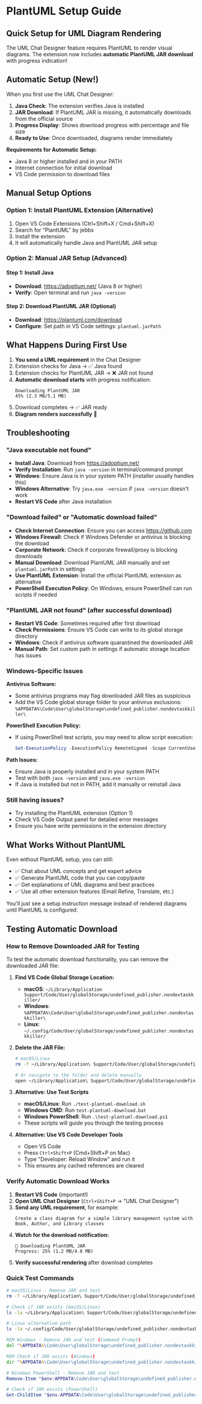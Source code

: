 # PlantUML Setup Guide

## Quick Setup for UML Diagram Rendering

The UML Chat Designer feature requires PlantUML to render visual diagrams. The extension now includes **automatic PlantUML JAR download** with progress indication!

## Automatic Setup (New!)

When you first use the UML Chat Designer:

1. **Java Check**: The extension verifies Java is installed
2. **JAR Download**: If PlantUML JAR is missing, it automatically downloads from the official source
3. **Progress Display**: Shows download progress with percentage and file size
4. **Ready to Use**: Once downloaded, diagrams render immediately

**Requirements for Automatic Setup:**
- Java 8 or higher installed and in your PATH
- Internet connection for initial download
- VS Code permission to download files

## Manual Setup Options

### Option 1: Install PlantUML Extension (Alternative)

1. Open VS Code Extensions (Ctrl+Shift+X / Cmd+Shift+X)
2. Search for "PlantUML" by jebbs
3. Install the extension
4. It will automatically handle Java and PlantUML JAR setup

### Option 2: Manual JAR Setup (Advanced)

#### Step 1: Install Java
- **Download**: https://adoptium.net/ (Java 8 or higher)
- **Verify**: Open terminal and run `java -version`

#### Step 2: Download PlantUML JAR (Optional)
- **Download**: https://plantuml.com/download
- **Configure**: Set path in VS Code settings: `plantuml.jarPath`

## What Happens During First Use

1. **You send a UML requirement** in the Chat Designer
2. Extension checks for Java → ✅ Java found
3. Extension checks for PlantUML JAR → ❌ JAR not found
4. **Automatic download starts** with progress notification:
   ```
   Downloading PlantUML JAR
   45% (2.3 MB/5.1 MB)
   ```
5. Download completes → ✅ JAR ready
6. **Diagram renders successfully** 🎉

## Troubleshooting

### "Java executable not found"
- **Install Java**: Download from https://adoptium.net/
- **Verify Installation**: Run `java -version` in terminal/command prompt
- **Windows**: Ensure Java is in your system PATH (installer usually handles this)
- **Windows Alternative**: Try `java.exe -version` if `java -version` doesn't work
- **Restart VS Code** after Java installation

### "Download failed" or "Automatic download failed"
- **Check Internet Connection**: Ensure you can access https://github.com
- **Windows Firewall**: Check if Windows Defender or antivirus is blocking the download
- **Corporate Network**: Check if corporate firewall/proxy is blocking downloads
- **Manual Download**: Download PlantUML JAR manually and set `plantuml.jarPath` in settings
- **Use PlantUML Extension**: Install the official PlantUML extension as alternative
- **PowerShell Execution Policy**: On Windows, ensure PowerShell can run scripts if needed

### "PlantUML JAR not found" (after successful download)
- **Restart VS Code**: Sometimes required after first download
- **Check Permissions**: Ensure VS Code can write to its global storage directory
- **Windows**: Check if antivirus software quarantined the downloaded JAR
- **Manual Path**: Set custom path in settings if automatic storage location has issues

### Windows-Specific Issues

**Antivirus Software:**
- Some antivirus programs may flag downloaded JAR files as suspicious
- Add the VS Code global storage folder to your antivirus exclusions:
  `%APPDATA%\Code\User\globalStorage\undefined_publisher.nondevtaskkiller\`

**PowerShell Execution Policy:**
- If using PowerShell test scripts, you may need to allow script execution:
  ```powershell
  Set-ExecutionPolicy -ExecutionPolicy RemoteSigned -Scope CurrentUser
  ```

**Path Issues:**
- Ensure Java is properly installed and in your system PATH
- Test with both `java -version` and `java.exe -version`
- If Java is installed but not in PATH, add it manually or reinstall Java

### Still having issues?
- Try installing the PlantUML extension (Option 1)
- Check VS Code Output panel for detailed error messages
- Ensure you have write permissions in the extension directory

## What Works Without PlantUML

Even without PlantUML setup, you can still:
- ✅ Chat about UML concepts and get expert advice
- ✅ Generate PlantUML code that you can copy/paste
- ✅ Get explanations of UML diagrams and best practices
- ✅ Use all other extension features (Email Refine, Translate, etc.)

You'll just see a setup instruction message instead of rendered diagrams until PlantUML is configured.

## Testing Automatic Download

### How to Remove Downloaded JAR for Testing

To test the automatic download functionality, you can remove the downloaded JAR file:

1. **Find VS Code Global Storage Location:**
   - **macOS**: `~/Library/Application Support/Code/User/globalStorage/undefined_publisher.nondevtaskkiller/`
   - **Windows**: `%APPDATA%\Code\User\globalStorage\undefined_publisher.nondevtaskkiller\`
   - **Linux**: `~/.config/Code/User/globalStorage/undefined_publisher.nondevtaskkiller/`

2. **Delete the JAR File:**
   ```bash
   # macOS/Linux
   rm -f ~/Library/Application\ Support/Code/User/globalStorage/undefined_publisher.nondevtaskkiller/plantuml.jar
   
   # Or navigate to the folder and delete manually
   open ~/Library/Application\ Support/Code/User/globalStorage/undefined_publisher.nondevtaskkiller/
   ```

3. **Alternative: Use Test Scripts**
   - **macOS/Linux**: Run `./test-plantuml-download.sh`
   - **Windows CMD**: Run `test-plantuml-download.bat`
   - **Windows PowerShell**: Run `.\test-plantuml-download.ps1`
   - These scripts will guide you through the testing process

4. **Alternative: Use VS Code Developer Tools**
   - Open VS Code
   - Press `Ctrl+Shift+P` (Cmd+Shift+P on Mac)
   - Type "Developer: Reload Window" and run it
   - This ensures any cached references are cleared

### Verify Automatic Download Works

1. **Restart VS Code** (important!)
2. **Open UML Chat Designer** (`Ctrl+Shift+P` → "UML Chat Designer")
3. **Send any UML requirement**, for example:
   ```
   Create a class diagram for a simple library management system with Book, Author, and Library classes
   ```
4. **Watch for the download notification:**
   ```
   🔄 Downloading PlantUML JAR
   Progress: 25% (1.2 MB/4.8 MB)
   ```
5. **Verify successful rendering** after download completes

### Quick Test Commands

```bash
# macOS/Linux - Remove JAR and test
rm -f ~/Library/Application\ Support/Code/User/globalStorage/undefined_publisher.nondevtaskkiller/plantuml.jar && echo "JAR removed, restart VS Code to test auto-download"

# Check if JAR exists (macOS/Linux)
ls -la ~/Library/Application\ Support/Code/User/globalStorage/undefined_publisher.nondevtaskkiller/

# Linux alternative path
ls -la ~/.config/Code/User/globalStorage/undefined_publisher.nondevtaskkiller/
```

```cmd
REM Windows - Remove JAR and test (Command Prompt)
del "%APPDATA%\Code\User\globalStorage\undefined_publisher.nondevtaskkiller\plantuml.jar" && echo JAR removed, restart VS Code to test auto-download

REM Check if JAR exists (Windows)
dir "%APPDATA%\Code\User\globalStorage\undefined_publisher.nondevtaskkiller\"
```

```powershell
# Windows PowerShell - Remove JAR and test
Remove-Item "$env:APPDATA\Code\User\globalStorage\undefined_publisher.nondevtaskkiller\plantuml.jar" -ErrorAction SilentlyContinue; Write-Host "JAR removed, restart VS Code to test auto-download"

# Check if JAR exists (PowerShell)
Get-ChildItem "$env:APPDATA\Code\User\globalStorage\undefined_publisher.nondevtaskkiller\"
```
